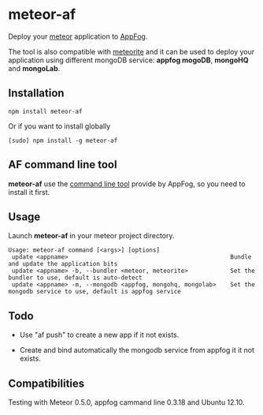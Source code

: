 # meteor-af

Deploy your [meteor](http://meteor.com/) application to [AppFog](http://www.appfog.com).

The tool is also compatible with [meteorite](https://atmosphere.meteor.com/wtf/app) and it can be used to deploy your application using different mongoDB service: **appfog mogoDB**, **mongoHQ** and **mongoLab**.


 
## Installation

```
npm install meteor-af 
```
Or if you want to install globally
```
[sudo] npm install -g meteor-af 
```


 
## AF command line tool

**meteor-af** use the [command line tool](https://github.com/appfog/af) provide by AppFog, so you need to install it first.


 
## Usage

Launch **meteor-af** in your meteor project directory.
```
Usage: meteor-af command [<args>] [options] 
 update <appname>                                              Bundle and update the application bits
 update <appname> -b, --bundler <meteor, meteorite>            Set the bundler to use, default is auto-detect
 update <appname> -m, --mongodb <appfog, mongohq, mongolab>    Set the mongodb service to use, default is appfog service 
```


 
## Todo

- Use "af push" to create a new app if it not exists.

- Create and bind automatically the mongodb service from appfog it it not exists.




## Compatibilities

Testing with Meteor 0.5.0, appfog cammand line 0.3.18 and Ubuntu 12.10.

